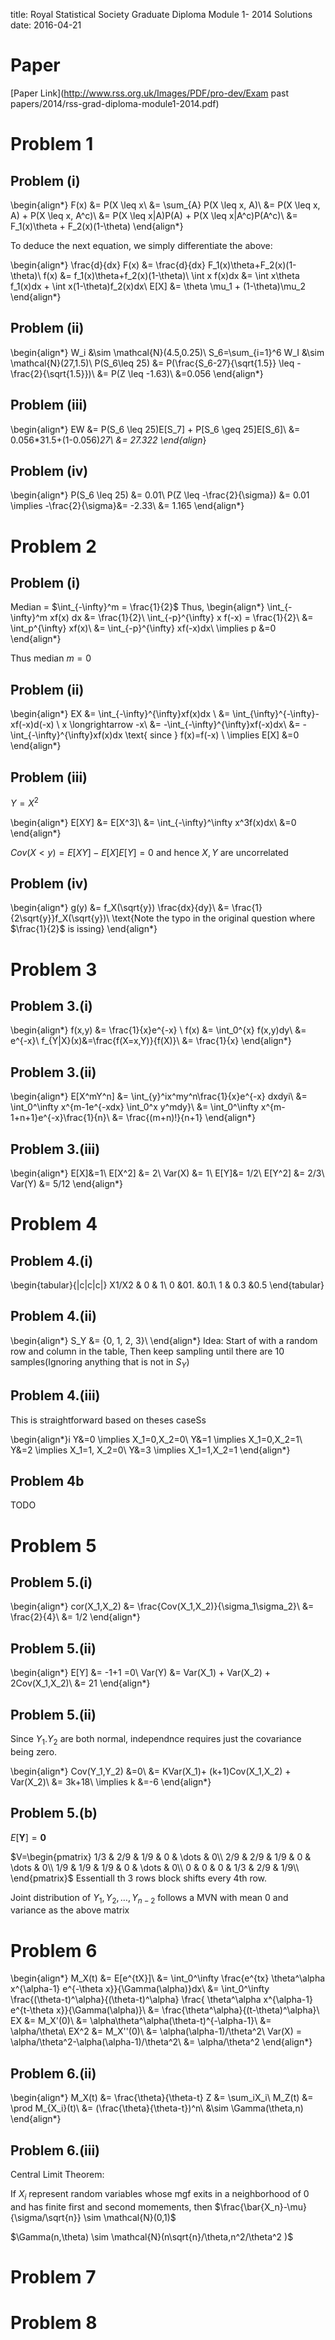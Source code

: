 title: Royal Statistical Society Graduate Diploma Module 1- 2014 Solutions
date: 2016-04-21

# Paper
[Paper Link](http://www.rss.org.uk/Images/PDF/pro-dev/Exam past papers/2014/rss-grad-diploma-module1-2014.pdf)

# Problem 1

## Problem (i)
\begin{align*}
F(x) &= P(X \leq x\\
&= \sum_{A} P(X \leq x, A)\\
&= P(X \leq x, A) + P(X \leq x, A^c)\\
&= P(X \leq x|A)P(A) + P(X \leq x|A^c)P(A^c)\\
&= F_1(x)\theta + F_2(x)(1-\theta)
 \end{align*}

To deduce the next equation, we simply
differentiate the above:


\begin{align*}
\frac{d}{dx} F(x) &= \frac{d}{dx} F_1(x)\theta+F_2(x)(1-\theta)\\
f(x) &= f_1(x)\theta+f_2(x)(1-\theta)\\
\int x f(x)dx &= \int x\theta f_1(x)dx + \int x(1-\theta)f_2(x)dx\\
E[X] &= \theta \mu_1 + (1-\theta)\mu_2
\end{align*}

## Problem (ii)

\begin{align*}
W_i &\sim \mathcal{N}(4.5,0.25)\\
S_6=\sum_{i=1}^6 W_I &\sim \mathcal{N}(27,1.5)\\
P(S_6\leq 25) &= P(\frac{S_6-27}{\sqrt{1.5}} \leq -\frac{2}{\sqrt{1.5}})\\
&= P(Z \leq -1.63)\\
&=0.056
\end{align*}

## Problem (iii)

\begin{align*}
EW &= P(S_6 \leq 25)E[S_7] + P[S_6 \geq 25]E[S_6]\\
&= 0.056*31.5+(1-0.056)*27\\
&= 27.322
\end{align*}

## Problem (iv)

\begin{align*}
P(S_6 \leq 25) &= 0.01\\
P(Z \leq -\frac{2}{\sigma}) &= 0.01
\implies -\frac{2}{\sigma}&= -2.33\\
&= 1.165
\end{align*}

# Problem 2


## Problem (i)
Median = $\int_{-\infty}^m = \frac{1}{2}$
Thus,
\begin{align*}
\int_{-\infty}^m xf(x) dx &= \frac{1}{2}\\
\int_{-p}^{\infty}
 x f(-x) = \frac{1}{2}\\
&= \int_p^{\infty} xf(x)\\
&=  \int_{-p}^{\infty} xf(-x)dx\\
\implies p &=0
\end{align*}

Thus median $m=0$



## Problem (ii)

\begin{align*}
EX &= \int_{-\infty}^{\infty}xf(x)dx \\
&= \int_{\infty}^{-\infty}-xf(-x)d(-x) \ x \longrightarrow -x\\
&= -\int_{-\infty}^{\infty}xf(-x)dx\\
&= -\int_{-\infty}^{\infty}xf(x)dx \text{ since } f(x)=f(-x) \\
\implies E[X] &=0
\end{align*}

## Problem (iii)

$Y=X^2$

\begin{align*}
E[XY] &= E[X^3]\\
&= \int_{-\infty}^\infty x^3f(x)dx\\
&=0
\end{align*}

$Cov(X<y)=E[XY]-E[X]E[Y] = 0$ and hence $X,Y$ are uncorrelated

## Problem (iv)

\begin{align*}
g(y) &= f_X(\sqrt{y}) \frac{dx}{dy}\\
&= \frac{1}{2\sqrt{y}}f_X(\sqrt{y})\\
\text{Note the typo in the original question where $\frac{1}{2}$ is issing}
\end{align*}

# Problem 3

## Problem 3.(i)
\begin{align*}
f(x,y) &= \frac{1}{x}e^{-x} \\
f(x) &= \int_0^{x} f(x,y)dy\\
&= e^{-x}\\
f_{Y|X}(x)&=\frac{f(X=x,Y)}{f(X)}\\
&= \frac{1}{x}
\end{align*}

## Problem 3.(ii)
\begin{align*}
E[X^mY^n] &= \int_{y}^ix^my^n\frac{1}{x}e^{-x} dxdyi\\
&= \int_0^\infty x^{m-1e^{-xdx} \int_0^x y^mdy}\\
&= \int_0^\infty x^{m-1+n+1}e^{-x}\frac{1}{n}\\
&= \frac{(m+n)!}{n+1}
\end{align*}

## Problem 3.(iii)

\begin{align*}
E[X]&=1\\
E[X^2] &= 2\\
Var(X) &= 1\\
E[Y]&= 1/2\\
E[Y^2] &= 2/3\\
Var(Y) &= 5/12
\end{align*}

# Problem 4

## Problem 4.(i)

\begin{tabular}{|c|c|c|}
X1/X2 & 0 & 1\\
0 &01.  &0.1\\
1 & 0.3 &0.5
\end{tabular}


## Problem 4.(ii)
\begin{align*}
S_Y &= \{0, 1, 2, 3\}\\
\end{align*}
Idea: Start of with a random row and column in the table,
Then keep sampling until there are 10 samples(Ignoring anything that is not in $S_Y$)

## Problem 4.(iii)

This is straightforward based on theses caseSs

\begin{align*}i
Y&=0 \implies X_1=0,X_2=0\\
Y&=1 \implies X_1=0,X_2=1\\
Y&=2 \implies X_1=1, X_2=0\\
Y&=3 \implies X_1=1,X_2=1
\end{align*}

## Problem 4b

TODO


# Problem 5

## Problem 5.(i)
\begin{align*}
cor(X_1,X_2) &= \frac{Cov(X_1,X_2)}{\sigma_1\sigma_2}\\
&= \frac{2}{4}\\
&= 1/2
\end{align*}

## Problem 5.(ii)

\begin{align*}
E[Y] &= -1+1 =0\\
Var(Y) &= Var(X_1) + Var(X_2) + 2Cov(X_1,X_2)\\
&= 21
\end{align*}


## Problem 5.(ii)
Since $Y_1.Y_2$ are both normal, independnce requires just the covariance being zero.

\begin{align*}
Cov(Y_1,Y_2) &=0\\
&= KVar(X_1)+ (k+1)Cov(X_1,X_2) + Var(X_2)\\
&= 3k+18\\
\implies k &=-6
\end{align*}

## Problem 5.(b)

$E[\mathbf{Y}]=\mathbf{0}$

$V=\begin{pmatrix}
1/3 & 2/9 & 1/9 & 0 & \dots & 0\\
2/9 & 2/9 & 1/9 & 0 & \dots & 0\\
1/9 & 1/9 & 1/9 & 0 & \dots & 0\\
0   & 0   & 0   & 1/3 & 2/9 & 1/9\\
\end{pmatrix}$ 
Essentiall th 3 rows block shifts every 4th row.

Joint distribution of $Y_1,Y_2,\dots, Y_{n-2}$ follows a MVN with mean 0 and variance as the above matrix

# Problem 6
\begin{align*}
M_X(t) &= E[e^{tX}]\\
&= \int_0^\infty \frac{e^{tx} \theta^\alpha x^{\alpha-1} e^{-\theta x}}{\Gamma(\alpha)}dx\\
&= \int_0^\infty \frac{(\theta-t)^\alpha}{(\theta-t)^\alpha} \frac{ \theta^\alpha x^{\alpha-1} e^{t-\theta x}}{\Gamma(\alpha)}\\
&= \frac{\theta^\alpha}{(t-\theta)^\alpha}\\
EX &= M_X'(0)\\
&= \alpha\theta^\alpha(\theta-t)^{-\alpha-1}\\
&= \alpha/\theta\\
EX^2 &= M_X''(0)\\
&= \alpha(\alpha-1)/\theta^2\\
Var(X) = \alpha/\theta^2-\alpha(\alpha-1)/\theta^2\\
&= \alpha/\theta^2
\end{align*}

## Problem 6.(ii)

\begin{align*}
M_X(t) &= \frac{\theta}{\theta-t}
Z &= \sum_iX_i\\
M_Z(t) &= \prod M_{X_i}(t)\\
&= (\frac{\theta}{\theta-t})^n\\
&\sim \Gamma(\theta,n)
\end{align*}

## Problem 6.(iii)

Central Limit Theorem: 

If $X_i$ represent random variables whose mgf exits in a neighborhood of 0
and has finite first and second momements, then $\frac{\bar{X_n}-\mu}{\sigma/\sqrt{n}} \sim \mathcal{N}(0,1)$

$\Gamma(n,\theta) \sim \mathcal{N}(n\sqrt{n}/\theta,n^2/\theta^2 )$

# Problem 7



# Problem 8
